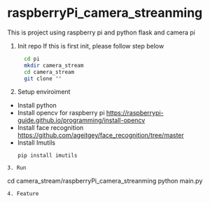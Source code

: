 # raspberryPi_camera_streanming
This is project using raspberry pi and python flask and camera pi
1. Init repo
   If this is first init, please follow step below
   ```bash
     cd pi
     mkdir camera_stream
     cd camera_stream
     git clone ""
   ```
2. Setup enviroiment
 - Install python
 - Install opencv for raspberry pi
   https://raspberrypi-guide.github.io/programming/install-opencv
 - Install face recognition
   https://github.com/ageitgey/face_recognition/tree/master
 - Install Imutils
   ```
   pip install imutils
  ```
3. Run
  ```
  cd camera_stream/raspberryPi_camera_streanming
  python main.py
  ```
4. Feature


